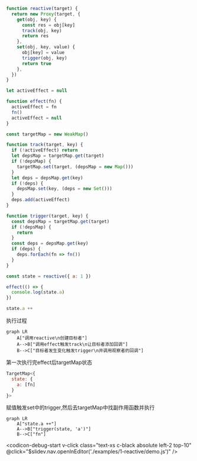 
<div flex>
<div flex-1 h-540px overflow-scroll>

```js
function reactive(target) {
  return new Proxy(target, {
    get(obj, key) {
      const res = obj[key]
      track(obj, key)
      return res
    },
    set(obj, key, value) {
      obj[key] = value
      trigger(obj, key)
      return true
    },
  })
}

let activeEffect = null

function effect(fn) {
  activeEffect = fn
  fn()
  activeEffect = null
}

const targetMap = new WeakMap()

function track(target, key) {
  if (!activeEffect) return
  let depsMap = targetMap.get(target)
  if (!depsMap) {
    targetMap.set(target, (depsMap = new Map()))
  }
  let deps = depsMap.get(key)
  if (!deps) {
    depsMap.set(key, (deps = new Set()))
  }
  deps.add(activeEffect)
}

function trigger(target, key) {
  const depsMap = targetMap.get(target)
  if (!depsMap) {
    return
  }
  const deps = depsMap.get(key)
  if (deps) {
    deps.forEach(fn => fn())
  }
}
```
</div>

<div v-click>


```js
const state = reactive({ a: 1 })

effect(() => {
  console.log(state.a)
})

state.a ++
```

<div mt-4 mb-2>执行过程</div>

```mermaid
graph LR
    A["调用reactive\n创建目标者"]
    A-->B["调用effect触发track\n让目标者添加回调"]
    B-->C["目标者发生变化触发trigger\n并调用观察者的回调"]
```

<div text-xs mt-2>第一次执行完effect后targetMap状态</div>

```js
TargetMap<{
  state: {
    a: [fn]
  }
}>
```

<div text-xs mt-4 mb-3>赋值触发set中的trigger,然后去targetMap中找副作用函数并执行</div>

```mermaid
graph LR
    A["state.a ++"]
    A-->B["trigger(state, 'a')"]
    B-->C["fn"]
```
</div>
</div>

<codicon-debug-start
  v-click
  class="text-xs c-black absolute left-2 top-10"
  @click="$slidev.nav.openInEditor('./examples/1-reactive/demo.js')"
/>

<style>
  .slidev-layout {
    padding-top: 0px;
    padding-bottom: 0px;
    padding-left: 20px;
    padding-right: 20px;
  }
</style>
